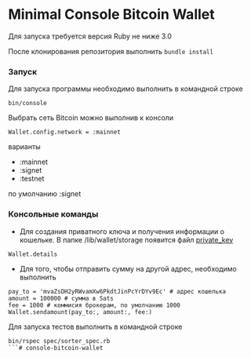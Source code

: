 # Minimal Console Bitcoin Wallet
Для запуска требуется версия Ruby не ниже 3.0

После клонирования репозитория выполнить `bundle install`

### Запуск 
Для запуска программы необходимо выполнить в командной строке
```console
bin/console
```
Выбрать сеть Bitcoin можно выполнив к консоли
```console
Wallet.config.network = :mainnet
```
варианты
* :mainnet
* :signet
* :testnet

по умолчанию :signet
### Консольные команды

* Для создания приватного ключа и получения информации о кошельке. В папке /lib/wallet/storage появится файл [private_key](lib/wallet/storage/private_key)

```console
Wallet.details
```
* Для того, чтобы отправить сумму на другой адрес, необходимо выполнить
```console
pay_to = 'mvaZsDH2yRWvamXw6PkdtJinPcYrDYv9Ec' # адрес кошелька
amount = 100000 # сумма в Sats
fee = 1000 # коммисия брокерам, по умолчанию 1000
Wallet.sendamount(pay_to:, amount:, fee:)
```
Для запуска тестов выполнить в командной строке
```console
bin/rspec spec/sorter_spec.rb
```# console-bitcoin-wallet
